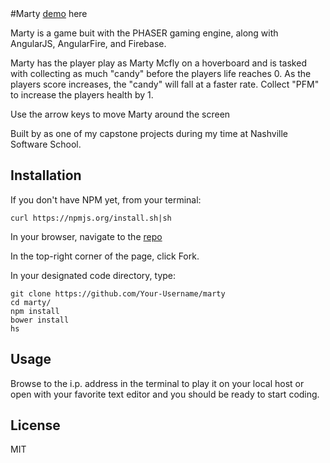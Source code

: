 
<snippet>
<content>
#Marty
<a href="https://marty.firebaseapp.com/#/">demo</a> here

Marty is a game buit with the PHASER gaming engine, along with AngularJS, AngularFire, and Firebase.

Marty has the player play as Marty Mcfly on a hoverboard and is tasked with collecting as much "candy" before the players life reaches 0. As the players score increases, the "candy" will fall at a faster rate. Collect "PFM" to increase the players health by 1.

Use the arrow keys to move Marty around the screen

Built by as one of my capstone projects during my time at Nashville Software School.

## Installation
If you don't have NPM yet, from your terminal:

`curl https://npmjs.org/install.sh|sh`

In your browser, navigate to the <a href="https://github.com/micahp0506/marty">repo</a>

In the top-right corner of the page, click Fork.

In your designated code directory, type:

```
git clone https://github.com/Your-Username/marty
cd marty/
npm install
bower install
hs
```
## Usage
Browse to the i.p. address in the terminal to play it on your local host or open with your favorite text editor and you should be ready to start coding.
## License
MIT
</content>
</snippet>
